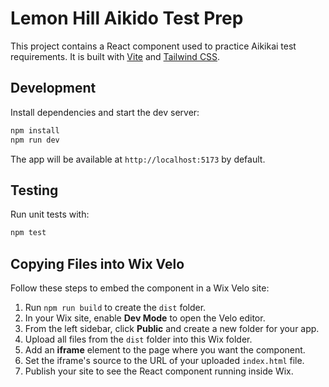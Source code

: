 # Lemon Hill Aikido Test Prep

This project contains a React component used to practice Aikikai test requirements. It is built with [Vite](https://vitejs.dev/) and [Tailwind CSS](https://tailwindcss.com/).

## Development

Install dependencies and start the dev server:

```bash
npm install
npm run dev
```

The app will be available at `http://localhost:5173` by default.

## Testing

Run unit tests with:

```bash
npm test
```

## Copying Files into Wix Velo

Follow these steps to embed the component in a Wix Velo site:

1. Run `npm run build` to create the `dist` folder.
2. In your Wix site, enable **Dev Mode** to open the Velo editor.
3. From the left sidebar, click **Public** and create a new folder for your app.
4. Upload all files from the `dist` folder into this Wix folder.
5. Add an **iframe** element to the page where you want the component.
6. Set the iframe's source to the URL of your uploaded `index.html` file.
7. Publish your site to see the React component running inside Wix.


